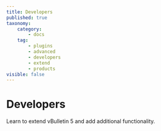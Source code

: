 ```yaml
---
title: Developers
published: true
taxonomy:
    category:
        - docs
    tag:
        - plugins
        - advanced
        - developers
        - extend
        - products
visible: false
---
```


# Developers

Learn to extend vBulletin 5 and add additional functionality.